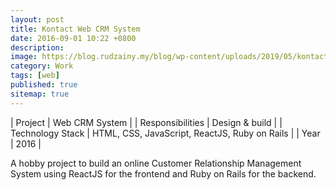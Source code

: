 ```yaml
---
layout: post
title: Kontact Web CRM System
date: 2016-09-01 10:22 +0800
description:
image: https://blog.rudzainy.my/blog/wp-content/uploads/2019/05/kontact-app-1.png
category: Work
tags: [web]
published: true
sitemap: true
---
```


| Project | Web CRM System |
| Responsibilities | Design & build |
| Technology Stack | HTML, CSS, JavaScript, ReactJS, Ruby on Rails |
| Year | 2016 | 

A hobby project to build an online Customer Relationship Management System using ReactJS for the frontend and Ruby on Rails for the backend.
